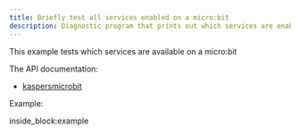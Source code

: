 ```yaml
---
title: Briefly test all services enabled on a micro:bit
description: Diagnostic program that prints out which services are enabled on a micro:bit
---
```


This example tests which services are available on a micro:bit

The API documentation: 
- [kaspersmicrobit](../reference/kaspersmicrobit)

Example:

<!--codeinclude-->
[](../examples/microbit-test-any-service.py) inside_block:example
<!--/codeinclude-->
